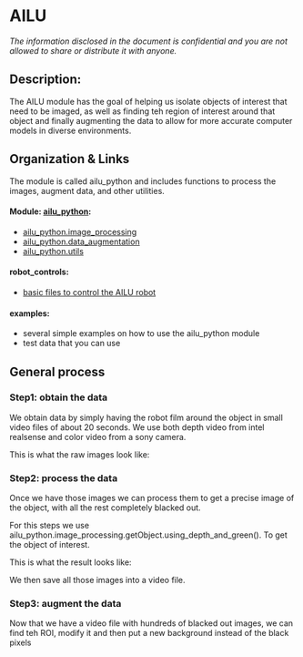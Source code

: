 # AILU

_The information disclosed in the document is confidential and you are not allowed to
 share or distribute it with anyone._
 
## Description:

The AILU module has the goal of helping us isolate objects of interest that need to be
imaged, as well as finding teh region of interest around that object and finally 
augmenting the data to allow for more accurate computer models in diverse environments.

## Organization & Links

The module is called ailu_python and includes functions to process the images, augment data, and 
other utilities.

#### Module: [ailu_python](ailu_python):
-   [ailu_python.image_processing](ailu_python/image_processing/README.md) 
-   [ailu_python.data_augmentation](ailu_python/data_augmentation/README.md)
-   [ailu_python.utils](ailu_python/utils/README.md)

#### robot_controls:
-  [basic files to control the AILU robot](robot_controls/README.md)

#### examples:
-   several simple examples on how to use the ailu_python module
-   test data that you can use

## General process 

### Step1: obtain the data

We obtain data by simply having the robot film around the object in small video files
of about 20 seconds. We use both depth video from intel realsense and color video from 
a sony camera.

This is what the raw images look like: 


### Step2: process the data

Once we have those images we can process them to get a precise image of the object, with all the 
rest completely blacked out.

For this steps we use ailu_python.image_processing.getObject.using_depth_and_green(). To get the object of interest.

This is what the result looks like:

We then save all those images into a video file.

### Step3: augment the data

Now that we have a video file with hundreds of blacked out images, we can find teh ROI, modify it
and then put a new background instead of the black pixels